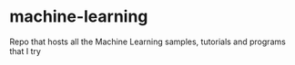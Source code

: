 # machine-learning
Repo that hosts all the Machine Learning samples, tutorials and programs that I try
